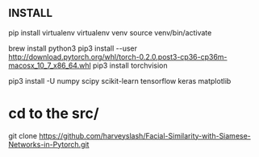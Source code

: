 INSTALL
-------
pip install virtualenv
virtualenv venv
source venv/bin/activate

brew install python3
pip3 install --user http://download.pytorch.org/whl/torch-0.2.0.post3-cp36-cp36m-macosx_10_7_x86_64.whl 
pip3 install torchvision

pip3 install -U numpy scipy scikit-learn tensorflow keras matplotlib

# cd to the src/
git clone https://github.com/harveyslash/Facial-Similarity-with-Siamese-Networks-in-Pytorch.git